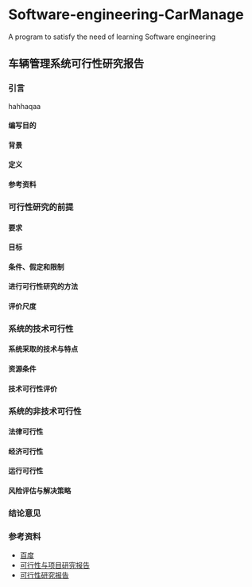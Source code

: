 # Software-engineering-CarManage
A program to satisfy the need of learning Software engineering

## 车辆管理系统可行性研究报告
### 引言   
hahhaqaa
#### 编写目的
#### 背景
#### 定义
#### 参考资料
### 可行性研究的前提
#### 要求
#### 目标
#### 条件、假定和限制
#### 进行可行性研究的方法
#### 评价尺度
### 系统的技术可行性
#### 系统采取的技术与特点
#### 资源条件
#### 技术可行性评价
### 系统的非技术可行性
#### 法律可行性
#### 经济可行性
#### 运行可行性
#### 风险评估与解决策略
### 结论意见


### 参考资料
* [百度](http://baidu.com)
* [可行性与项目研究报告](https://wenku.baidu.com/view/7b1cc77ee45c3b3567ec8bad.html)
* [可行性研究报告](https://wenku.baidu.com/view/495e2696f605cc1755270722192e453610665ba9.html)
